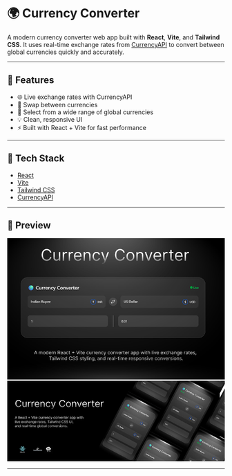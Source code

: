 # 🌍 Currency Converter

A modern currency converter web app built with **React**, **Vite**, and **Tailwind CSS**. It uses real-time exchange rates from [CurrencyAPI](https://currencyapi.com/) to convert between global currencies quickly and accurately.

---

## 🚀 Features

- 🌐 Live exchange rates with CurrencyAPI  
- 🔁 Swap between currencies  
- 💱 Select from a wide range of global currencies  
- 💡 Clean, responsive UI  
- ⚡ Built with React + Vite for fast performance  



---

## 🔧 Tech Stack

- [React](https://reactjs.org/)
- [Vite](https://vitejs.dev/)
- [Tailwind CSS](https://tailwindcss.com/)
- [CurrencyAPI](https://currencyapi.com/)

---

## 📸 Preview

![Currency Converter Screenshot](docs/desktop.png)
![Currency Converter Screenshot](docs/mobile.png)

---
